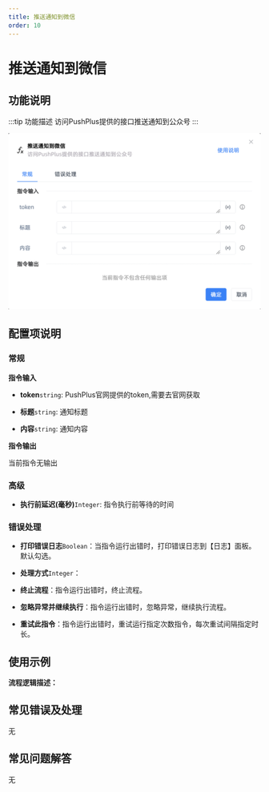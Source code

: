 ```yaml
---
title: 推送通知到微信
order: 10
---
```


# 推送通知到微信

## 功能说明

:::tip 功能描述
访问PushPlus提供的接口推送通知到公众号
:::

![推送通知到微信](../../../assets/推送通知到微信_command.png)

## 配置项说明

### 常规

**指令输入**

- **token**`string`: PushPlus官网提供的token,需要去官网获取

- **标题**`string`: 通知标题

- **内容**`string`: 通知内容


**指令输出**

当前指令无输出

### 高级

- **执行前延迟(毫秒)**`Integer`: 指令执行前等待的时间

### 错误处理

- **打印错误日志**`Boolean`：当指令运行出错时，打印错误日志到【日志】面板。默认勾选。

- **处理方式**`Integer`：

 - **终止流程**：指令运行出错时，终止流程。

 - **忽略异常并继续执行**：指令运行出错时，忽略异常，继续执行流程。

 - **重试此指令**：指令运行出错时，重试运行指定次数指令，每次重试间隔指定时长。

## 使用示例

**流程逻辑描述：** 

## 常见错误及处理

无

## 常见问题解答

无

